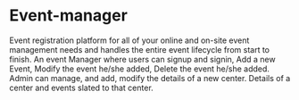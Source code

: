 # Event-manager
Event registration platform for all of your online and on-site event management needs and handles the entire event lifecycle from start to finish.
An event Manager where users can signup and signin,
Add a new Event, Modify the event he/she added,
Delete the event he/she added.
Admin can manage, and add, modify the details of a new center.
Details of a center and events slated to that center.

